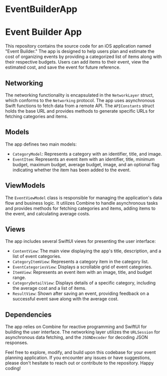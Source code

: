 # EventBuilderApp

# Event Builder App

This repository contains the source code for an iOS application named "Event Builder." The app is designed to help users plan and estimate the cost of organizing events by providing a categorized list of items along with their respective budgets. Users can add items to their event, view the estimated cost, and save the event for future reference.

## Networking

The networking functionality is encapsulated in the `NetworkLayer` struct, which conforms to the `Networking` protocol. The app uses asynchronous Swift functions to fetch data from a remote API. The `APIConstants` struct holds the base URL and provides methods to generate specific URLs for fetching categories and items.

## Models

The app defines two main models:
- `CategoryModel`: Represents a category with an identifier, title, and image.
- `EventItem`: Represents an event item with an identifier, title, minimum budget, maximum budget, average budget, image, and an optional flag indicating whether the item has been added to the event.

## ViewModels

The `EventViewModel` class is responsible for managing the application's data flow and business logic. It utilizes Combine to handle asynchronous tasks and provides methods for fetching categories and items, adding items to the event, and calculating average costs.

## Views

The app includes several SwiftUI views for presenting the user interface:
- `ContentView`: The main view displaying the app's title, description, and a list of event categories.
- `CategoryItemView`: Represents a category item in the category list.
- `EventCategoriesView`: Displays a scrollable grid of event categories.
- `ItemView`: Represents an event item with an image, title, and budget range.
- `CategoryDetailView`: Displays details of a specific category, including the average cost and a list of items.
- `ResultView`: Shown after saving an event, providing feedback on a successful event save along with the average cost.

## Dependencies

The app relies on Combine for reactive programming and SwiftUI for building the user interface. The networking layer utilizes the `URLSession` for asynchronous data fetching, and the `JSONDecoder` for decoding JSON responses.

Feel free to explore, modify, and build upon this codebase for your event planning application. If you encounter any issues or have suggestions, please don't hesitate to reach out or contribute to the repository. Happy coding!
